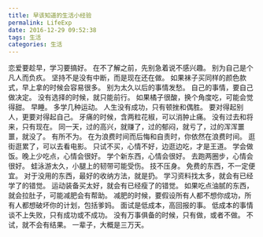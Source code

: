 ```yaml
---
title: 早该知道的生活小经验
permalink: LifeExp
date: 2016-12-29 09:52:38
tags: 生活
categories: 生活
---
```



恋爱要趁早，学习要搞好。
在不了解之前，先别急着说不感兴趣。
别为自己是个凡人而负疚。
坚持不是没有中断，而是现在还在做。
如果袜子买同样的颜色款式，早上拿的时候会容易很多。
别为太久以后的事情发愁。
自己的事情，要自己做决定。
没有选择的时候，就只能前行。
如果橘子很酸，换个角度吃，可能会觉得甜。
早睡。
多学几种运动。
人生没有成功，只有顿挫和偶胜。
要对得起别人，更要对得起自己。
牙痛的时候，含两粒花椒，可以消肿止痛。
没有过去和将来，只有现在。
同一天，过的高兴，就赚了，过的郁闷，就亏了，过的浑浑噩噩，就没了。
有所不为。
在为浪费时间而后悔和自责时，你依然在浪费时间。
逛街逛累了，可以去看电影。
只试不买，心情不好，边逛边吃，才是王道。
学会做饭。晚上少吃点，心情会很好。
学个新东西，心情会很好。
去跑两圈步，心情会很好。
蛙泳游太久，小腿上的韧带可能受伤。
技不压身。
免费的东西，不一定便宜。
对于没用的东西，最好的收纳方法，就是扔。
学习资料找太多，就会有已经学了的错觉。
运动装备买太好，就会有已经瘦了的错觉。
如果吃点油腻的东西，就会拉肚子，可能减肥会有帮助。
减肥的时候，要假设所有人都不想你成功，所有人都想破坏你的计划，包括爹妈。
面试是低成本，高回报的事。
低成本的事情谈不上失败，只有成功或不成功。
没有万事俱备的时候，只有做，或者不做。
不试，就不会有结果。
一辈子，大概是三万天。


